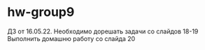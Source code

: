 # hw-group9
ДЗ от 16.05.22.
Необходимо дорешать задачи со слайдов 18-19
Выполнить домашню работу со слайда 20
	